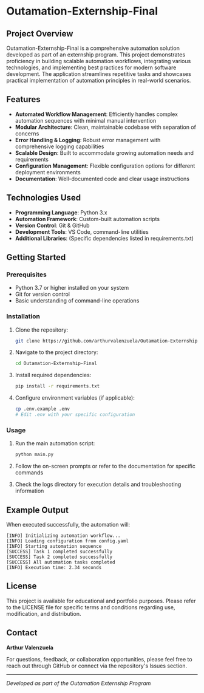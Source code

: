 # Outamation-Externship-Final

## Project Overview

Outamation-Externship-Final is a comprehensive automation solution developed as part of an externship program. This project demonstrates proficiency in building scalable automation workflows, integrating various technologies, and implementing best practices for modern software development. The application streamlines repetitive tasks and showcases practical implementation of automation principles in real-world scenarios.

## Features

- **Automated Workflow Management**: Efficiently handles complex automation sequences with minimal manual intervention
- **Modular Architecture**: Clean, maintainable codebase with separation of concerns
- **Error Handling & Logging**: Robust error management with comprehensive logging capabilities
- **Scalable Design**: Built to accommodate growing automation needs and requirements
- **Configuration Management**: Flexible configuration options for different deployment environments
- **Documentation**: Well-documented code and clear usage instructions

## Technologies Used

- **Programming Language**: Python 3.x
- **Automation Framework**: Custom-built automation scripts
- **Version Control**: Git & GitHub
- **Development Tools**: VS Code, command-line utilities
- **Additional Libraries**: (Specific dependencies listed in requirements.txt)

## Getting Started

### Prerequisites

- Python 3.7 or higher installed on your system
- Git for version control
- Basic understanding of command-line operations

### Installation

1. Clone the repository:
   ```bash
   git clone https://github.com/arthurvalenzuela/Outamation-Externship-Final.git
   ```

2. Navigate to the project directory:
   ```bash
   cd Outamation-Externship-Final
   ```

3. Install required dependencies:
   ```bash
   pip install -r requirements.txt
   ```

4. Configure environment variables (if applicable):
   ```bash
   cp .env.example .env
   # Edit .env with your specific configuration
   ```

### Usage

1. Run the main automation script:
   ```bash
   python main.py
   ```

2. Follow the on-screen prompts or refer to the documentation for specific commands

3. Check the logs directory for execution details and troubleshooting information

## Example Output

When executed successfully, the automation will:

```
[INFO] Initializing automation workflow...
[INFO] Loading configuration from config.yaml
[INFO] Starting automation sequence
[SUCCESS] Task 1 completed successfully
[SUCCESS] Task 2 completed successfully
[SUCCESS] All automation tasks completed
[INFO] Execution time: 2.34 seconds
```

## License

This project is available for educational and portfolio purposes. Please refer to the LICENSE file for specific terms and conditions regarding use, modification, and distribution.

## Contact

**Arthur Valenzuela**

For questions, feedback, or collaboration opportunities, please feel free to reach out through GitHub or connect via the repository's Issues section.

---

*Developed as part of the Outamation Externship Program*
